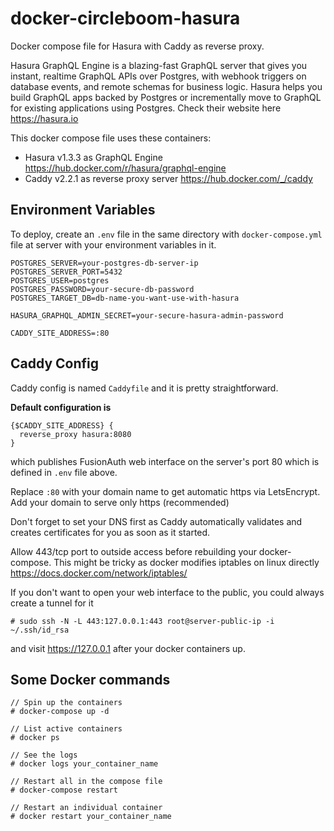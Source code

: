 # docker-circleboom-hasura
Docker compose file for Hasura with Caddy as reverse proxy.

Hasura GraphQL Engine is a blazing-fast GraphQL server that gives you instant, realtime GraphQL APIs over Postgres, with webhook triggers on database events, and remote schemas for business logic. Hasura helps you build GraphQL apps backed by Postgres or incrementally move to GraphQL for existing applications using Postgres. Check their website here https://hasura.io

This docker compose file uses these containers:
- Hasura v1.3.3 as GraphQL Engine https://hub.docker.com/r/hasura/graphql-engine
- Caddy v2.2.1 as reverse proxy server https://hub.docker.com/_/caddy

## Environment Variables

To deploy, create an ```.env``` file in the same directory with ```docker-compose.yml``` file at server with your environment variables in it.

```
POSTGRES_SERVER=your-postgres-db-server-ip
POSTGRES_SERVER_PORT=5432
POSTGRES_USER=postgres
POSTGRES_PASSWORD=your-secure-db-password
POSTGRES_TARGET_DB=db-name-you-want-use-with-hasura

HASURA_GRAPHQL_ADMIN_SECRET=your-secure-hasura-admin-password

CADDY_SITE_ADDRESS=:80
```

## Caddy Config

Caddy config is named ```Caddyfile``` and it is pretty straightforward.

**Default configuration is**
```
{$CADDY_SITE_ADDRESS} {
  reverse_proxy hasura:8080
}
```
which publishes FusionAuth web interface on the server's port 80 which is defined in ```.env``` file above.

Replace ```:80``` with your domain name to get automatic https via LetsEncrypt. Add your domain to serve only https (recommended)

Don't forget to set your DNS first as Caddy automatically validates and creates certificates for you as soon as it started.

Allow 443/tcp port to outside access before rebuilding your docker-compose. This might be tricky as docker modifies iptables on linux directly https://docs.docker.com/network/iptables/

If you don't want to open your web interface to the public, you could always create a tunnel for it

```
# sudo ssh -N -L 443:127.0.0.1:443 root@server-public-ip -i ~/.ssh/id_rsa
```

and visit https://127.0.0.1 after your docker containers up.

## Some Docker commands

```
// Spin up the containers
# docker-compose up -d

// List active containers
# docker ps

// See the logs
# docker logs your_container_name

// Restart all in the compose file
# docker-compose restart

// Restart an individual container
# docker restart your_container_name
```
